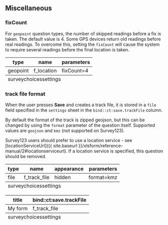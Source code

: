 ## Miscellaneous

### fixCount
For `geopoint` question types, the number of skipped readings before a fix is taken. The default value is 4. Some GPS devices return old readings before real readings. To overcome this, setting the `fixCount` will cause the system to require several readings before the final location is taken. 

<table class="xlsTable">
  <thead>
    <tr>
      <th>type</th>
      <th>name</th>
      <th>parameters</th>
    </tr>
  </thead>
  <tbody>
    <tr>
      <td>geopoint</td>
      <td>f_location</td>
      <td>fixCount=4</td>
    </tr>
  </tbody>
  <tfoot>
    <tr>
      <td class="sheets" colspan="3"><span class="active">survey</span><span>choices</span><span>settings</span></td>
    </tr>
  </tfoot>
</table>

### track file format
When the user presses **Save** and creates a track file, it is stored in a `file` field specified in the `settings` sheet in the `bind::ct:save.trackFile` column. 

By default the format of the track is zipped geojson, but this can be changed by using the `format` parameter of the question itself. Supported values are `geojson` and `kmz` (not supported on Survey123). 

Survey123 users should prefer to use a location service - see [locationServiceUrl]({{ site.baseurl }}/xlsform/reference-manual/2#locationserviceurl). If a location service is specified, this question should be removed.

<table class="xlsTable">
  <thead>
    <tr>
      <th>type</th>
      <th>name</th>
      <th>appearance</th>
      <th>parameters</th>
    </tr>
  </thead>
  <tbody>
    <tr>
      <td>file</td>
      <td>f_track_file</td>
      <td>hidden</td>
      <td>format=kmz</td>
    </tr>
  </tbody>
  <tfoot>
    <tr>
      <td class="sheets" colspan="3"><span class="active">survey</span><span>choices</span><span>settings</span></td>
    </tr>
  </tfoot>
</table>

<table class="xlsTable">
  <thead>
    <tr>
      <th>title</th>
      <th>bind::ct:save.trackFile</th>
    </tr>
  </thead>
  <tbody>
    <tr>
      <td>My form</td>
      <td>f_track_file</td>
    </tr>
  </tbody>
  <tfoot>
    <tr>
      <td class="sheets" colspan="3"><span>survey</span><span>choices</span><span class="active">settings</span></td>
    </tr>
  </tfoot>
</table>
